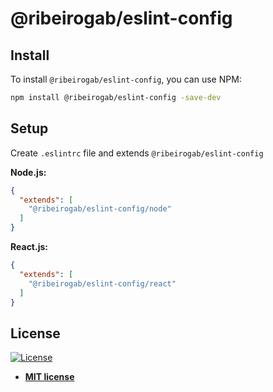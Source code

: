 # @ribeirogab/eslint-config

## Install

To install `@ribeirogab/eslint-config`, you can use NPM:

```zsh
npm install @ribeirogab/eslint-config -save-dev
```

## Setup

Create `.eslintrc` file and extends `@ribeirogab/eslint-config`

**Node.js:**

```json
{
  "extends": [
    "@ribeirogab/eslint-config/node"
  ]
}
```

**React.js:**

```json
{
  "extends": [
    "@ribeirogab/eslint-config/react"
  ]
}
```

## License

[![License](http://img.shields.io/:license-mit-blue.svg?style=flat-square)](http://badges.mit-license.org)

- **[MIT license](http://opensource.org/licenses/mit-license.php)**
